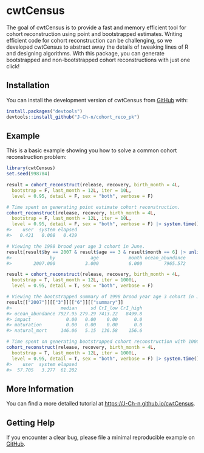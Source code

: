 <!-- README.md is generated from README.Rmd. Please edit that file -->

# cwtCensus

<!-- badges: start -->

<!-- badges: end -->

The goal of cwtCensus is to provide a fast and memory efficient tool for cohort reconstruction using point and bootstrapped estimates. Writing efficient code for cohort reconstruction can be challenging, so we developed cwtCensus to abstract away the details of tweaking lines of R and designing algorithms. With this package, you can generate bootstrapped and non-bootstrapped cohort reconstructions with just one click!

## Installation

You can install the development version of cwtCensus from [GitHub](https://github.com/J-Ch-n/cwtCensus/tree/main) with:

``` r
install.packages("devtools")
devtools::install_github("J-Ch-n/cohort_reco_pk")
```

## Example

This is a basic example showing you how to solve a common cohort reconstruction problem:

``` r
library(cwtCensus)
set.seed(998784)

result = cohort_reconstruct(release, recovery, birth_month = 4L,
  bootstrap = F, last_month = 12L, iter = 10L,
  level = 0.95, detail = F, sex = "both", verbose = F)

# Time spent on generating point estimate cohort reconstruction.
cohort_reconstruct(release, recovery, birth_month = 4L,
  bootstrap = F, last_month = 12L, iter = 10L,
  level = 0.95, detail = F, sex = "both", verbose = F) |> system.time()
#>    user  system elapsed 
#>   0.421   0.008   0.429

# Viewing the 1998 brood year age 3 cohort in June.
result[result$by == 2007 & result$age == 3 & result$month == 6] |> unlist()
#>              by             age           month ocean_abundance 
#>        2007.000           3.000           6.000        7965.572

result = cohort_reconstruct(release, recovery, birth_month = 4L,
  bootstrap = T, last_month = 12L, iter = 1000L,
  level = 0.95, detail = T, sex = "both", verbose = F)

# Viewing the bootstrapped summary of 1998 brood year age 3 cohort in June.
result[["2007"]][["3"]][["6"]][["summary"]]
#>                  median     sd CrI_low CrI_high
#> ocean_abundance 7927.95 279.29 7413.22   8499.8
#> impact             0.00   0.00    0.00      0.0
#> maturation         0.00   0.00    0.00      0.0
#> natural_mort     146.06   5.15  136.58    156.6

# Time spent on generating bootstrapped cohort reconstruction with 1000 iterations.
cohort_reconstruct(release, recovery, birth_month = 4L,
  bootstrap = T, last_month = 12L, iter = 1000L,
  level = 0.95, detail = T, sex = "both", verbose = F) |> system.time()
#>    user  system elapsed 
#>  57.705   3.277  61.202
```

## More Information

You can find a more detailed tutorial at <https://J-Ch-n.github.io/cwtCensus>.

## Getting Help

If you encounter a clear bug, please file a minimal reproducible example on [GitHub](https://github.com/J-Ch-n/cwtCensus/issues).
